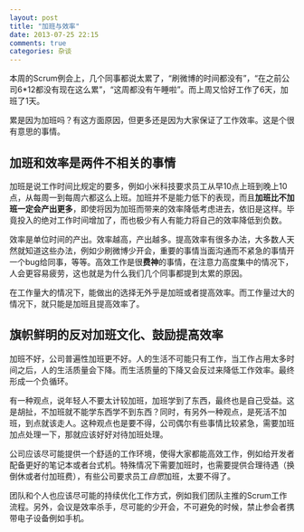 ```yaml
---
layout: post
title: "加班与效率"
date: 2013-07-25 22:15
comments: true
categories: 杂谈
---
```

本周的Scrum例会上，几个同事都说太累了，“刷微博的时间都没有”，“在之前公司6*12都没有现在这么累”，“这周都没有午睡啦”。而上周又恰好工作了6天，加班了1天。

累是因为加班吗？有这方面原因，但更多还是因为大家保证了工作效率。这是个很有意思的事情。

## 加班和效率是两件不相关的事情

加班是说工作时间比规定的要多，例如小米科技要求员工从早10点上班到晚上10点，从每周一到每周六都这么上班。加班并不是能力低下的表现，而且**加班比不加班一定会产出更多**，即使将因为加班而带来的效率降低考虑进去，依旧是这样。毕竟投入的绝对工作时间增加了，而也极少有人有能力将自己的效率降低到负数。

效率是单位时间的产出。效率越高，产出越多。提高效率有很多办法，大多数人天然就知道这些办法，例如少刷微博少开会，重要的事情当面沟通而不紧急的事情开一个bug给同事，等等。高效工作是很**费神**的事情，在注意力高度集中的情况下，人会更容易疲劳，这也就是为什么我们几个同事都提到太累的原因。

在工作量大的情况下，能做出的选择无外乎是加班或者提高效率。而工作量过大的情况下，就只能是加班且提高效率了。

## 旗帜鲜明的反对加班文化、鼓励提高效率
加班不好，公司普遍性加班更不好。人的生活不可能只有工作，当工作占用太多时间之后，人的生活质量会下降。而生活质量的下降又会反过来降低工作效率。最终形成一个负循环。

有一种观点，说年轻人不要太计较加班，加班学到了东西，最终也是自己受益。这是胡扯，不加班就不能学东西学不到东西？同时，有另外一种观点，是死活不加班，到点就该走人。这种观点也是要不得，公司偶尔有些事情比较紧急，需要加班加点处理一下，那就应该好好对待加班处理。

公司应该尽可能提供一个舒适的工作环境，使得大家都能高效工作，例如给开发者配备更好的笔记本或者台式机。特殊情况下需要加班时，也需要提供合理待遇（换倒休或者付加班费），有些公司要求员工*自愿*加班，太要不得了。

团队和个人也应该尽可能的持续优化工作方式，例如我们团队主推的Scrum工作流程。另外，会议是效率杀手，尽可能的少开会，不可避免的时候，禁止参会者携带电子设备例如手机。



